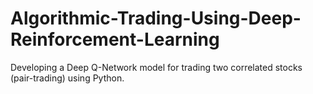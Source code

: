 # Algorithmic-Trading-Using-Deep-Reinforcement-Learning
Developing a Deep Q-Network model for trading two correlated stocks (pair-trading) using Python.
